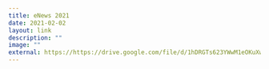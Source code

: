```yaml
---
title: eNews 2021
date: 2021-02-02
layout: link
description: ""
image: ""
external: https://https://drive.google.com/file/d/1hDRGTs623YWwM1eOKuXw5ShQk5HD-bdz/view?usp=share_link
---
```


